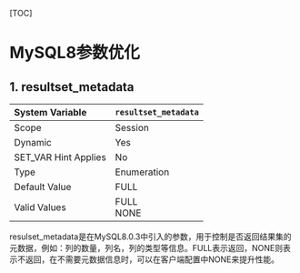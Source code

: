 [TOC]

# MySQL8参数优化

## 1. resultset_metadata

| System Variable      | `resultset_metadata` |
| :------------------- | -------------------- |
| Scope                | Session              |
| Dynamic              | Yes                  |
| SET_VAR Hint Applies | No                   |
| Type                 | Enumeration          |
| Default Value        | FULL                 |
| Valid Values         | FULL<br>NONE         |

resulset_metadata是在MySQL8.0.3中引入的参数，用于控制是否返回结果集的元数据，例如：列的数量，列名，列的类型等信息。FULL表示返回，NONE则表示不返回，在不需要元数据信息时，可以在客户端配置中NONE来提升性能。

[resultset_metadata性能测试]:https://mp.weixin.qq.com/s/Kpa3KWjRz4ndJVlaYlACEw




